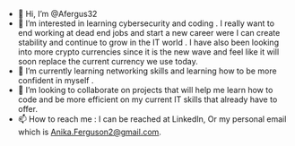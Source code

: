 - 👋 Hi, I’m @Afergus32
- 👀 I’m interested in learning cybersecurity and coding . I really want to end working at dead end jobs and start a new career were I can create stability and continue to grow in the IT world . I have also been looking into more crypto currencies since it is the new wave and feel like it will soon replace the current currency we use today. 
- 🌱 I’m currently learning networking skills and learning how to be more confident in myself . 
- 💞️ I’m looking to collaborate on projects that will help me learn how to code and be more efficient on my current IT skills that already have to offer.
- 📫 How to reach me : I can be reached at LinkedIn, Or my personal email which is Anika.Ferguson2@gmail.com.


<!---
Afergus32/Afergus32 is a ✨ special ✨ repository because its `README.md` (this file) appears on your GitHub profile.
You can click the Preview link to take a look at your changes.
--->
